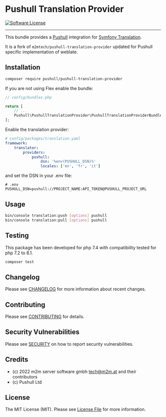 # Pushull Translation Provider

[![Software License](https://img.shields.io/badge/license-MIT-brightgreen.svg?style=flat-square)](LICENSE.md)

---

This bundle provides a [Pushull](https://pushull.com) integration for [Symfony Translation](https://symfony.com/doc/current/translation.html).

It is a fork of `m2mtech/pushull-translation-provider` updated for Pushull specific implementation of weblate.

## Installation

```bash
composer require pushull/pushull-translation-provider
```

If you are not using Flex enable the bundle:

```php
// config/bundles.php

return [
    // ...
    Pushull\PushullTranslationProvider\PushullTranslationProviderBundle::class => ['all' => true],
];
```

Enable the translation provider:

```yaml
# config/packages/translation.yaml
framework:
    translator:
        providers:
            pushull:
                dsn: '%env(PUSHULL_DSN)%'
                locales: ['en', 'fr', 'it']
```

and set the DSN in your .env file:

```dotenv
# .env
PUSHULL_DSN=pushull://PROJECT_NAME:API_TOKEN@PUSHULL_PROJECT_URL
```

## Usage

```bash
bin/console translation:push [options] pushull
bin/console translation:pull [options] pushull
```

## Testing

This package has been developed for php 7.4 with compatibility tested for php 7.2 to 8.1.

```bash
composer test
```

## Changelog

Please see [CHANGELOG](CHANGELOG.md) for more information about recent changes.

## Contributing

Please see [CONTRIBUTING](.github/CONTRIBUTING.md) for details.

## Security Vulnerabilities

Please see [SECURITY](.github/SECURITY.md) on how to report security vulnerabilities.

## Credits

- (c) 2022 m2m server software gmbh <tech@m2m.at> and their contributors
- (c) Pushull Ltd

## License

The MIT License (MIT). Please see [License File](LICENSE.md) for more information.
